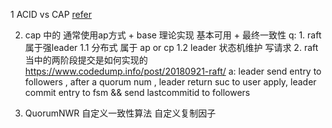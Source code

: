 1 ACID vs CAP [refer](file:///Users/luoxiaowei/Downloads/128%20%E5%88%86%E5%B8%83%E5%BC%8F%E5%8D%8F%E8%AE%AE%E4%B8%8E%E7%AE%97%E6%B3%95%E5%AE%9E%E6%88%98/02%E4%B8%A8%E5%8D%8F%E8%AE%AE%E5%92%8C%E7%AE%97%E6%B3%95%E7%AF%87%20(11%E8%AE%B2)/05%E4%B8%A8Paxos%E7%AE%97%E6%B3%95%EF%BC%88%E4%B8%80%EF%BC%89%EF%BC%9A%E5%A6%82%E4%BD%95%E5%9C%A8%E5%A4%9A%E4%B8%AA%E8%8A%82%E7%82%B9%E9%97%B4%E7%A1%AE%E5%AE%9A%E6%9F%90%E5%8F%98%E9%87%8F%E7%9A%84%E5%80%BC%EF%BC%9F.html)

2. cap 中的 通常使用ap方式 + base 理论实现 基本可用 + 最终一致性
    q:
        1. raft 属于强leader 
            1.1 分布式 属于 ap or cp 
            1.2 leader 状态机维护 写请求 
        2. raft 当中的两阶段提交是如何实现的
            https://www.codedump.info/post/20180921-raft/ 
            a: leader send entry to followers , after a quorum num , 
                leader return suc to user apply, 
                leader commit entry to fsm && send lastcommitid to followers


11. QuorumNWR
    自定义一致性算法
        自定义复制因子